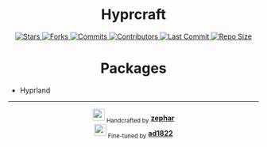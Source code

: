 <h1 align="center">Hyprcraft</h1>

<p align="center">
  <a href="https://github.com/zephardev/hyprcraft/stargazers">
    <img src="https://img.shields.io/github/stars/zephardev/hyprcraft?style=for-the-badge&label=Stars&labelColor=1e1e2e&color=cba6f7&logo=github&logoColor=white" alt="Stars" />
  </a>
  <a href="https://github.com/zephardev/hyprcraft/network/members">
    <img src="https://img.shields.io/github/forks/zephardev/hyprcraft?style=for-the-badge&label=Forks&labelColor=1e1e2e&color=eba0ac&logo=git-branch&logoColor=white" alt="Forks" />
  </a>
  <a href="https://github.com/zephardev/hyprcraft/commits">
    <img src="https://img.shields.io/github/commit-activity/y/zephardev/hyprcraft?style=for-the-badge&label=Commits&labelColor=1e1e2e&color=f5c2e7&logo=git-commit&logoColor=white" alt="Commits" />
  </a>
  <a href="https://github.com/zephardev/hyprcraft/graphs/contributors">
    <img src="https://img.shields.io/github/contributors/zephardev/hyprcraft?style=for-the-badge&label=Contributors&labelColor=1e1e2e&color=f9e2af&logo=users&logoColor=white" alt="Contributors" />
  </a>
  <a href="https://github.com/zephardev/hyprcraft/commits/master">
    <img src="https://img.shields.io/github/last-commit/zephardev/hyprcraft?style=for-the-badge&label=Last%20Commit&labelColor=1e1e2e&color=eba0ac&logo=github&logoColor=white" alt="Last Commit" />
  </a>
  <a href="https://github.com/zephardev/hyprcraft">
    <img src="https://img.shields.io/github/repo-size/zephardev/hyprcraft?style=for-the-badge&label=Repo%20Size&labelColor=1e1e2e&color=f5c2e7&logo=archive&logoColor=white" alt="Repo Size" />
  </a>
</p>

<h1 align="center">Packages</h1>

- Hyprland

---

<p align="center">
  <img src="https://user-images.githubusercontent.com/122856289/292407620-0cf4f2c9-9c61-4a42-96cb-1820cb15c453.png" width="24" height="24" alt="user icon" />
  <sub>Handcrafted by</sub>  
  <strong><a href="https://github.com/zephardev">zephar</a></strong>
  <br/>
  <img src="https://user-images.githubusercontent.com/122856289/292407625-64e62e80-8720-4f1f-b4b8-9f6e8ac91a44.png" width="24" height="24" alt="user icon" />
  <sub>Fine-tuned by</sub>  
  <strong><a href="https://github.com/ad1822">ad1822</a></strong>
</p>